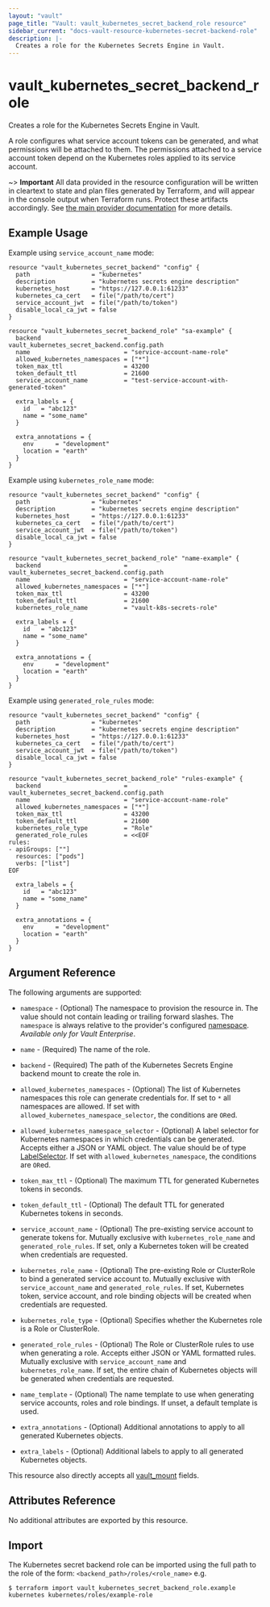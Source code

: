 ```yaml
---
layout: "vault"
page_title: "Vault: vault_kubernetes_secret_backend_role resource"
sidebar_current: "docs-vault-resource-kubernetes-secret-backend-role"
description: |-
  Creates a role for the Kubernetes Secrets Engine in Vault.
---
```


# vault\_kubernetes\_secret\_backend\_role

Creates a role for the Kubernetes Secrets Engine in Vault.

A role configures what service account tokens can be generated, and what permissions will 
be attached to them. The permissions attached to a service account token depend on the 
Kubernetes roles applied to its service account.

~> **Important** All data provided in the resource configuration will be
written in cleartext to state and plan files generated by Terraform, and
will appear in the console output when Terraform runs. Protect these
artifacts accordingly. See
[the main provider documentation](../index.html)
for more details.

## Example Usage

Example using `service_account_name` mode:

```hcl
resource "vault_kubernetes_secret_backend" "config" {
  path                 = "kubernetes"
  description          = "kubernetes secrets engine description"
  kubernetes_host      = "https://127.0.0.1:61233"
  kubernetes_ca_cert   = file("/path/to/cert")
  service_account_jwt  = file("/path/to/token")
  disable_local_ca_jwt = false
}

resource "vault_kubernetes_secret_backend_role" "sa-example" {
  backend                       = vault_kubernetes_secret_backend.config.path
  name                          = "service-account-name-role"
  allowed_kubernetes_namespaces = ["*"]
  token_max_ttl                 = 43200
  token_default_ttl             = 21600
  service_account_name          = "test-service-account-with-generated-token"

  extra_labels = {
    id   = "abc123"
    name = "some_name"
  }

  extra_annotations = {
    env      = "development"
    location = "earth"
  }
}
```

Example using `kubernetes_role_name` mode:

```hcl
resource "vault_kubernetes_secret_backend" "config" {
  path                 = "kubernetes"
  description          = "kubernetes secrets engine description"
  kubernetes_host      = "https://127.0.0.1:61233"
  kubernetes_ca_cert   = file("/path/to/cert")
  service_account_jwt  = file("/path/to/token")
  disable_local_ca_jwt = false
}

resource "vault_kubernetes_secret_backend_role" "name-example" {
  backend                       = vault_kubernetes_secret_backend.config.path
  name                          = "service-account-name-role"
  allowed_kubernetes_namespaces = ["*"]
  token_max_ttl                 = 43200
  token_default_ttl             = 21600
  kubernetes_role_name          = "vault-k8s-secrets-role"

  extra_labels = {
    id   = "abc123"
    name = "some_name"
  }

  extra_annotations = {
    env      = "development"
    location = "earth"
  }
}
```

Example using `generated_role_rules` mode:

```hcl
resource "vault_kubernetes_secret_backend" "config" {
  path                 = "kubernetes"
  description          = "kubernetes secrets engine description"
  kubernetes_host      = "https://127.0.0.1:61233"
  kubernetes_ca_cert   = file("/path/to/cert")
  service_account_jwt  = file("/path/to/token")
  disable_local_ca_jwt = false
}

resource "vault_kubernetes_secret_backend_role" "rules-example" {
  backend                       = vault_kubernetes_secret_backend.config.path
  name                          = "service-account-name-role"
  allowed_kubernetes_namespaces = ["*"]
  token_max_ttl                 = 43200
  token_default_ttl             = 21600
  kubernetes_role_type          = "Role"
  generated_role_rules          = <<EOF
rules:
- apiGroups: [""]
  resources: ["pods"]
  verbs: ["list"]
EOF

  extra_labels = {
    id   = "abc123"
    name = "some_name"
  }

  extra_annotations = {
    env      = "development"
    location = "earth"
  }
}
```

## Argument Reference

The following arguments are supported:

* `namespace` - (Optional) The namespace to provision the resource in.
  The value should not contain leading or trailing forward slashes.
  The `namespace` is always relative to the provider's configured [namespace](/docs/providers/vault/index.html#namespace).
  *Available only for Vault Enterprise*.

* `name` - (Required) The name of the role.

* `backend` - (Required) The path of the Kubernetes Secrets Engine backend mount to create
  the role in.

* `allowed_kubernetes_namespaces` - (Optional) The list of Kubernetes namespaces this role 
  can generate credentials for. If set to `*` all namespaces are allowed. If set with 
  `allowed_kubernetes_namespace_selector`, the conditions are `OR`ed.

* `allowed_kubernetes_namespace_selector` - (Optional) A label selector for Kubernetes namespaces 
  in which credentials can be generated. Accepts either a JSON or YAML object. The value should be 
  of type [LabelSelector](https://kubernetes.io/docs/reference/generated/kubernetes-api/v1.24/#labelselector-v1-meta). 
  If set with `allowed_kubernetes_namespace`, the conditions are `OR`ed.

* `token_max_ttl` - (Optional) The maximum TTL for generated Kubernetes tokens in seconds.

* `token_default_ttl` - (Optional) The default TTL for generated Kubernetes tokens in seconds.

* `service_account_name` - (Optional) The pre-existing service account to generate tokens for.
  Mutually exclusive with `kubernetes_role_name` and `generated_role_rules`. If set, only a
  Kubernetes token will be created when credentials are requested.

* `kubernetes_role_name` - (Optional) The pre-existing Role or ClusterRole to bind a 
  generated service account to. Mutually exclusive with `service_account_name` and 
  `generated_role_rules`. If set, Kubernetes token, service account, and role 
  binding objects will be created when credentials are requested.

* `kubernetes_role_type` - (Optional) Specifies whether the Kubernetes role is a Role or 
  ClusterRole.

* `generated_role_rules` - (Optional) The Role or ClusterRole rules to use when generating 
  a role. Accepts either JSON or YAML formatted rules. Mutually exclusive with `service_account_name` 
  and `kubernetes_role_name`. If set, the entire chain of Kubernetes objects will be generated 
  when credentials are requested.

* `name_template` - (Optional) The name template to use when generating service accounts, 
  roles and role bindings. If unset, a default template is used.

* `extra_annotations` - (Optional) Additional annotations to apply to all generated 
  Kubernetes objects.

* `extra_labels` - (Optional) Additional labels to apply to all generated Kubernetes 
  objects.

This resource also directly accepts all [vault_mount](mount.html.md) fields.

## Attributes Reference

No additional attributes are exported by this resource.

## Import

The Kubernetes secret backend role can be imported using the full path to the role
of the form: `<backend_path>/roles/<role_name>` e.g.

```
$ terraform import vault_kubernetes_secret_backend_role.example kubernetes kubernetes/roles/example-role
```
